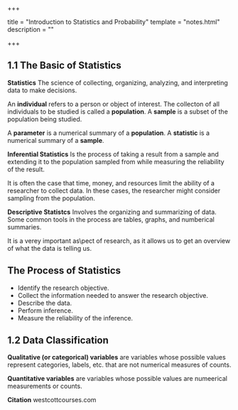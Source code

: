 +++

title = "Introduction to Statistics and Probability"
template = "notes.html"
description = ""

+++

## 1.1 The Basic of Statistics
**Statistics**
The science of collecting, organizing, analyzing, and interpreting data to make decisions.

An **individual** refers to a person or object of interest. The collecton of all individuals to be studied is called a **population**. A **sample** is a subset of the population being studied.

A **parameter** is a numerical summary of a **population**.
A **statistic** is a numerical summary of a **sample**.

**Inferential Statistics** 
Is the process of taking a result from a sample and extending it to the population sampled from while measuring the reliability of the result.

It is often the case that time, money, and resources limit the ability of a researcher to collect data. In these cases, the researcher might consider sampling from the population.

**Descriptive Statistcs**
Involves the organizing and summarizing of data. Some common tools in the process are tables, graphs, and numberical summaries.

It is a verey important as\pect of research, as it allows us to get an overview of what the data is telling us.

## The Process of Statistics
- Identify the research objective.
- Collect the information needed to answer the research objective.
- Describe the data.
- Perform inference.
- Measure the reliability of the inference.

## 1.2 Data Classification
**Qualitative (or categorical) variables** are variables whose possible values represent 
categories, labels, etc. that are not numerical measures of counts.

**Quantitative variables** are variables whose possible values are numeerical measurements or counts.

**Citation**
westcottcourses.com


